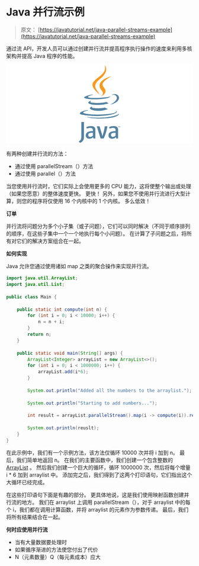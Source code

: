 # Java 并行流示例

> 原文： [https://javatutorial.net/java-parallel-streams-example](https://javatutorial.net/java-parallel-streams-example)

通过流 API，开发人员可以通过创建并行流并提高程序执行操作的速度来利用多核架构并提高 Java 程序的性能。

![java-featured-image](img/e0db051dedc1179e7424b6d998a6a772.jpg)

有两种创建并行流的方法：

*   通过使用 parallelStream（）方法
*   通过使用 parallel（）方法

当您使用并行流时，它们实际上会使用更多的 CPU 能力，这将使整个输出或处理（如果您愿意）的整体速度更快。 更快！ 另外，如果您不使用并行流进行大型计算，则您的程序将仅使用 16 个内核中的 1 个内核。 多么低效！

**订单**

并行流将问题分为多个小子集（或子问题），它们可以同时解决（不同于顺序排列的顺序，在这些子集中一个一个地执行每个小问题）。 在计算了子问题之后，将所有对它们的解决方案组合在一起。

**如何实现**

Java 允许您通过使用诸如 map 之类的聚合操作来实现并行流。

```java
import java.util.ArrayList;
import java.util.List;

public class Main {

    public static int compute(int n) {
        for (int i = 0; i < 10000; i++) {
            n = n + i;
        }
        return n;
    }

    public static void main(String[] args) {
        ArrayList<Integer> arrayList = new ArrayList<>();
        for (int i = 0; i < 1000000; i++) {
            arrayList.add(i*6);
        }

        System.out.println("Added all the numbers to the arraylist.");

        System.out.println("Starting to add numbers...");

        int result = arrayList.parallelStream().map(i -> compute(i)).reduce(Integer::sum).get();

        System.out.println(reuslt);
    }
}
```

在此示例中，我们有一个示例方法，该方法仅循环 10000 次并将 i 加到 n。 最后，我们简单地返回 n。 在我们的主要函数中，我们创建一个包含整数的 [ArrayList](https://javatutorial.net/java-arraylist-example) 。 然后我们创建一个巨大的循环，循环 1000000 次，然后将每个增量 i * 6 加到 arraylist 中。 添加完之后，我们得到了这两个打印语句，它们指出这个大循环已经完成。

在这些打印语句下面是有趣的部分。 更具体地说，这是我们使用映射函数创建并行流的地方。 我们在 arraylist 上调用 parallelStream（），对于 arraylist 中的每个 i，我们都在调用计算函数，并将 arraylist 的元素作为参数传递。 最后，我们将所有结果结合在一起。

**何时应使用并行流**

*   当有大量数据要处理时
*   如果循序渐进的方法使您付出了代价
*   N（元素数量）Q（每元素成本）应大